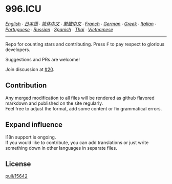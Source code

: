 996.ICU
===

*[English](en_US.md) ∙ [日本語](ja_JP.md) ∙ [简体中文](zh_CN.md) ∙ [繁體中文](zh-TW.md) ∙ [Franch](fr_FR.md) ∙ [German](de_DE.md) ∙ [Greek](gl-IT.md) ∙ [Italian](it_IT.md) ∙ [Portuguese](pt_PT.md) ∙ [Russian](ru_RU.md) ∙ [Spanish](es_MX.md) ∙ [Thai](th_TH.md) ∙ [Vietnamese](vi_VN.md)*

---
Repo for counting stars and contributing. Press <kbd>F</kbd> to pay respect to glorious developers.

Suggestions and PRs are welcome!

Join discussion at [#20](https://github.com/996icu/996.ICU/issues/20).

Contribution
---
Any merged modification to all files will be rendered as github flavored markdown and published on the site regularly.   
Feel free to adjust the format, add some content or fix grammatical errors.

Expand influence
---
I18n support is ongoing.  
If you would like to contribute, you can add translations or just write something down in other languages in separate files.   

License
---
[pull/15642](https://github.com/996icu/996.ICU/pull/15642)
